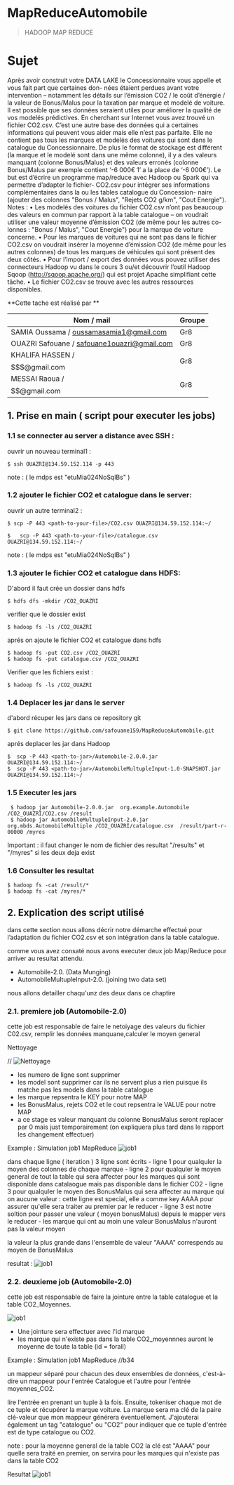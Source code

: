 # MapReduceAutomobile
>HADOOP MAP REDUCE


# Sujet 
Après avoir construit votre DATA LAKE le Concessionnaire vous appelle et vous fait part que certaines don- nées étaient perdues avant votre intervention – notamment les détails sur l’émission CO2 / le coût d’énergie / la valeur de Bonus/Malus pour la taxation par marque et modelé de voiture. Il est possible que ses données
seraient utiles pour améliorer la qualité de vos modelés prédictives. En cherchant sur Internet vous avez trouvé un fichier CO2.csv. C’est une autre base des données qui a certaines informations qui peuvent vous aider mais elle n’est pas parfaite. Elle ne contient pas tous les marques et modelés des voitures qui sont dans le catalogue du Concessionnaire. De plus le format de stockage est différent (la marque et le modelé sont dans une même colonne), il y a des valeurs manquant (colonne Bonus/Malus) et des valeurs erronés (colonne Bonus/Malus par exemple contient ‘-6 000€ 1’ a la place de ‘-6 000€’).
Le but est d’écrire un programme map/reduce avec Hadoop ou Spark qui va permettre d’adapter le fichier- CO2.csv pour intégrer ses informations complémentaires dans la ou les tables catalogue du Concession- naire (ajouter des colonnes "Bonus / Malus", "Rejets CO2 g/km", "Cout Energie").
Notes :
• Les modelés des voitures du fichier CO2.csv n’ont pas beaucoup des valeurs en commun par rapport à la table catalogue – on voudrait utiliser une valeur moyenne d’émission CO2 (de même pour les autres co- lonnes : "Bonus / Malus", "Cout Energie") pour la marque de voiture concerne.
• Pour les marques de voitures qui ne sont pas dans le fichier CO2.csv on voudrait insérer la moyenne d’émission CO2 (de même pour les autres colonnes) de tous les marques de véhicules qui sont présent des deux côtés.
• Pour l’import / export des données vous pouvez utiliser des connecteurs Hadoop vu dans le cours 3 ou/et découvrir l’outil Hadoop Sqoop (http://sqoop.apache.org/) qui est projet Apache simplifiant cette tâche.
• Le fichier CO2.csv se trouve avec les autres ressources disponibles.

**Cette tache est réalisé par  **

| **Nom / mail**                               |  **Groupe**        |
|----------------------------------------------|----------------------------|
| SAMIA Oussama / oussamasamia1@gmail.com      | Gr8                        |
| OUAZRI Safouane / safouane1ouazri@gmail.com  | Gr8                        |
| KHALIFA HASSEN / $$$$$$$@gmail.com           | Gr8                        |
| MESSAI Raoua / $$$$$$$$$$$$$$$$$$@gmail.com  | Gr8                        |



## 1. Prise en main ( script pour executer les jobs)

### 1.1 se connecter au server a distance avec SSH :

ouvrir un nouveau terminal1 :

```shell
$ ssh OUAZRI@134.59.152.114 -p 443
```
note : ( le mdps est "etuMia024NoSqlBs" ) 


### 1.2 ajouter le fichier CO2  et catalogue dans le server:

ouvrir un autre terminal2 :
    
```shell
$ scp -P 443 <path-to-your-file>/CO2.csv OUAZRI@134.59.152.114:~/

$	scp -P 443 <path-to-your-file>/catalogue.csv OUAZRI@134.59.152.114:~/
```
note : ( le mdps est "etuMia024NoSqlBs" ) 


### 1.3 ajouter le fichier CO2  et catalogue dans HDFS:


D'abord il faut crée un dossier dans hdfs 

```shell
$ hdfs dfs -mkdir /CO2_OUAZRI
```
verifier que le dossier exist 

```shell
$ hadoop fs -ls /CO2_OUAZRI
```

aprés on ajoute le fichier CO2 et catalogue dans hdfs  

```shell
$ hadoop fs -put CO2.csv /CO2_OUAZRI
$ hadoop fs -put catalogue.csv /CO2_OUAZRI
```

Verifier que les fichiers exist : 

```shell
$ hadoop fs -ls /CO2_OUAZRI
```
### 1.4 Deplacer les jar dans le server 

d'abord récuper les jars dans ce repository git 


```shell
$ git clone https://github.com/safouane159/MapReduceAutomobile.git
```

aprés deplacer les jar dans Hadoop 

```shell
$  scp -P 443 <path-to-jar>/Automobile-2.0.0.jar  OUAZRI@134.59.152.114:~/
$  scp -P 443 <path-to-jar>/AutomobileMultupleInput-1.0-SNAPSHOT.jar OUAZRI@134.59.152.114:~/
```

### 1.5 Executer les jars


```shell
 $ hadoop jar Automobile-2.0.0.jar  org.example.Automobile /CO2_OUAZRI/CO2.csv /result
 $ hadoop jar AutomobileMultupleInput-2.0.jar  org.mbds.AutomobileMultiple /CO2_OUAZRI/catalogue.csv  /result/part-r-00000 /myres
```

Important : il faut changer le nom de fichier des resultat "/results" et "/myres" si les deux deja exist 

### 1.6 Consulter les resultat

```shell
$ hadoop fs -cat /result/*
$ hadoop fs -cat /myres/*
```



## 2. Explication des script utilisé

dans cette section nous allons décrir notre démarche effectué pour l’adaptation du fichier CO2.csv et son intégration dans la table catalogue.


comme vous avez consaté nous avons executer deux job Map/Reduce pour arriver au resultat attendu.

  - Automobile-2.0. (Data Munging)
  - AutomobileMultupleInput-2.0. (joining two data set)

nous allons detailler chaqu'unz des deux dans ce chaptire


### 2.1. premiere job (Automobile-2.0)

cette job est responsable de faire le netoiyage des valeurs du fichier C02.csv, remplir les données manquane,calculer le moyen general 


Nettoyage

// ![Nettoyage](/images/A22.jpeg)

- les numero de ligne sont supprimer 
- les model sont supprimer car ils ne servent plus a rien puisque ils matche pas les models dans la table catalogue 
- les marque repsentra le KEY pour notre MAP 
- les BonusMalus, rejets CO2 et le cout repsentra le VALUE pour notre MAP
- a ce stage es valeur manquant du colonne BonusMalus seront replacer par 0 mais just temporairement (on expliquera plus tard dans le rapport les changement effectuer)



Example : Simulation job1 MapReduce
 ![job1](/images/A23.jpeg)

dans chaque ligne ( iteration ) 3 ligne sont écrits
    -  ligne 1 pour qualquler la moyen des colonnes de chaque marque
    -  ligne 2 pour qualquler le moyen general de tout la table qui sera affecter pour les marques qui sont disponible dans catalaogue mais pas disponible dans le fichier CO2
    -  ligne 3 pour qualquler le moyen des BonusMalus qui sera affecter au marque qui on aucune valeur : cette ligne est special, elle a comme key AAAA pour assurer qu'elle sera traiter au premier par le reducer 
    - ligne 3 est notre soltion pour passer une valeur ( moyen bonusMalus) depuis le mapper vers le reducer
    - les marque qui ont au moin une valeur BonusMalus n'auront pas la valeur moyen

la valeur la plus grande dans l'ensemble de valeur "AAAA" correspends au moyen de BonusMalus  
      
resultat : 
 ![job1](/images/z22.jpeg)

      
### 2.2. deuxieme job (Automobile-2.0)

cette job est responsable de faire la jointure entre la table catalogue et la table CO2_Moyennes.

 ![job1](/images/B22.jpeg)


- Une jointure sera effectuer avec l'id marque 
- les marque qui n'existe pas dans  la table CO2_moyennnes auront le moyenne de toute la table (id = forall)



Example : Simulation job1 MapReduce
//b34

un mappeur séparé pour chacun des deux ensembles de données, c'est-à-dire un mappeur pour l'entrée Catalogue et l'autre pour l'entrée moyennes_CO2.

lire l'entrée en prenant un tuple à la fois.
Ensuite, tokeniser chaque mot de ce tuple et récupérer la marque voiture.
La marque sera ma clé de la paire clé-valeur que mon mappeur générera éventuellement.
J'ajouterai également un tag "catalogue" ou "CO2" pour indiquer que ce tuple d'entrée est de type catalogue ou CO2.

note : pour la moyenne general de la table CO2 la clé est "AAAA" pour quelle sera traité en premier, on servira pour les marques qui n'existe pas dans la table CO2


Resultat 
 ![job1](/images/z23.jpeg)

